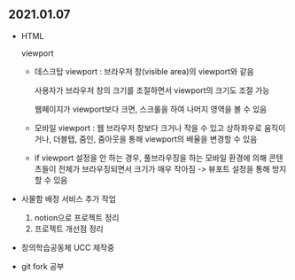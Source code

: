 ## 2021.01.07

- HTML

  viewport

  - 데스크탑 viewport : 브라우저 창(visible area)의 viewport와 같음

    사용자가 브라우저 창의 크기를 조절하면서 viewport의 크기도 조절 가능

    웹페이지가 viewport보다 크면, 스크롤을 하여 나머지 영역을 볼 수 있음

  - 모바일 viewport : 웹 브라우저 창보다 크거나 작을 수 있고 상하좌우로 움직이거나, 더블탭, 줌인, 줌아웃을 통해 viewport의 배율을 변경할 수 있음

  - if viewport 설정을 안 하는 경우, 풀브라우징을 하는 모바일 환경에 의해 콘텐츠들이 전체가 브라우징되면서 크기가 매우 작아짐 -> 뷰포트 설정을 통해 방지할 수 있음

- 사물함 배정 서비스 추가 작업
  1. notion으로 프로젝트 정리
  2. 프로젝트 개선점 정리

- 창의학습공동체 UCC 제작중
- git fork 공부